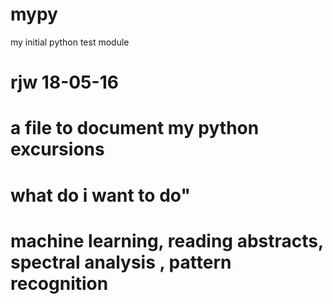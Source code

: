 # mypy
my initial python test module 
# rjw 18-05-16 

#  a file to document my python excursions
# what do i want to do"
# machine learning, reading abstracts, spectral analysis , pattern recognition 
